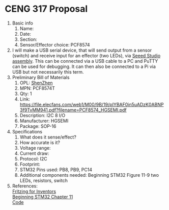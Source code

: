 # CENG 317 Proposal
1. Basic info
    1. Name: 
	2. Date: 
	3. Section:
	4. Sensor/Effector choice: PCF8574
2. I will make a USB serial device, that will send output from a sensor (switch) and receive input for an effector (two LEDs), via [Seeed Studio assembly](https://www.seeedstudio.com/fusion_pcb.html). This can be connected via a USB cable to a PC and PuTTY can be used for debugging. It can then also be connected to a Pi via USB but not necessarily this term. 
3. Preliminary Bill of Materials
    1. OPL: [ShenZhen](https://www.seeedstudio.com/opl.html)
    2. MPN: PCF8574T
	3. Qty: 1
	4. Link: https://file.elecfans.com/web1/M00/9B/19/pIYBAF0in5uADzK0ABNP3f9TvMM941.pdf?filename=PCF8574_HGSEMI.pdf
    5. Description:	I2C 8 I/O
	6. Manufacturer: HGSEMI
	7. Package: SOP-16
4. Specifications
    1. What does it sense/effect?
	2. How accurate is it?
    3. Voltage range:
	4. Current draw:
	5. Protocol: I2C
	6. Footprint: 
	7. STM32 Pins used: PB8, PB9, PC14
	8. Additional components needed: Beginning STM32 Figure 11-9 two LEDs, resistors, switch
5. References:    
[Fritzing for Inventors](https://learning-oreilly-com.ezproxy.humber.ca/library/view/fritzing-for-inventors/9780071844642/ch01.html#ch01)    
[Beginning STM32 Chapter 11](https://learning-oreilly-com.ezproxy.humber.ca/library/view/beginning-stm32-developing/9781484236246/html/465982_1_En_1_Chapter.xhtml)     
[Code](https://github.com/Apress/Beg-STM32-Devel-FreeRTOS-libopencm3-GCC/tree/master/rtos/i2c-pcf8574)